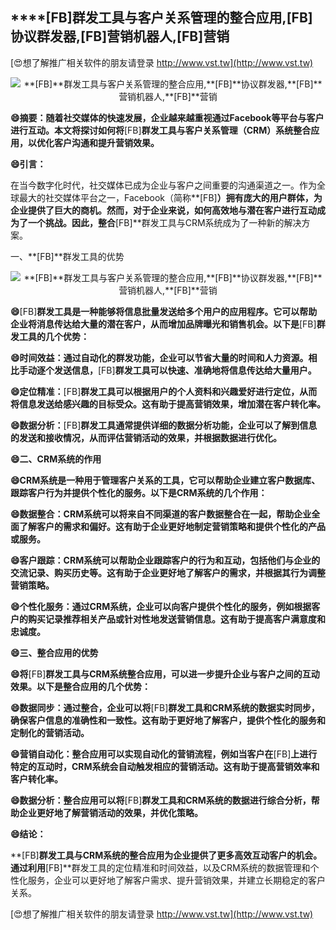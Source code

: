 ## ****[FB]**群发工具与客户关系管理的整合应用,**[FB]**协议群发器,**[FB]**营销机器人,**[FB]**营销**

[😍想了解推广相关软件的朋友请登录 http://www.vst.tw](http://www.vst.tw)

 <center><img src="https://vst.tw/MP4/tuiguang/png/6.png" alt="**[FB]**群发工具与客户关系管理的整合应用,**[FB]**协议群发器,**[FB]**营销机器人,**[FB]**营销"></center>

**😄摘要：随着社交媒体的快速发展，企业越来越重视通过Facebook等平台与客户进行互动。本文将探讨如何将**[FB]**群发工具与客户关系管理（CRM）系统整合应用，以优化客户沟通和提升营销效果。**

**😄引言：**

在当今数字化时代，社交媒体已成为企业与客户之间重要的沟通渠道之一。作为全球最大的社交媒体平台之一，Facebook（简称**[FB]**）拥有庞大的用户群体，为企业提供了巨大的商机。然而，对于企业来说，如何高效地与潜在客户进行互动成为了一个挑战。因此，整合**[FB]**群发工具与CRM系统成为了一种新的解决方案。

一、**[FB]**群发工具的优势

 <center><img src="https://vst.tw/MP4/tuiguang/png/2.png" alt="**[FB]**群发工具与客户关系管理的整合应用,**[FB]**协议群发器,**[FB]**营销机器人,**[FB]**营销"></center>

**😄**[FB]**群发工具是一种能够将信息批量发送给多个用户的应用程序。它可以帮助企业将消息传达给大量的潜在客户，从而增加品牌曝光和销售机会。以下是**[FB]**群发工具的几个优势：**

**😄时间效益：通过自动化的群发功能，企业可以节省大量的时间和人力资源。相比手动逐个发送信息，**[FB]**群发工具可以快速、准确地将信息传达给大量用户。**

**😄定位精准：**[FB]**群发工具可以根据用户的个人资料和兴趣爱好进行定位，从而将信息发送给感兴趣的目标受众。这有助于提高营销效果，增加潜在客户转化率。**

**😄数据分析：**[FB]**群发工具通常提供详细的数据分析功能，企业可以了解到信息的发送和接收情况，从而评估营销活动的效果，并根据数据进行优化。**

**😄二、CRM系统的作用**

**😄CRM系统是一种用于管理客户关系的工具，它可以帮助企业建立客户数据库、跟踪客户行为并提供个性化的服务。以下是CRM系统的几个作用：**

**😄数据整合：CRM系统可以将来自不同渠道的客户数据整合在一起，帮助企业全面了解客户的需求和偏好。这有助于企业更好地制定营销策略和提供个性化的产品或服务。**

**😄客户跟踪：CRM系统可以帮助企业跟踪客户的行为和互动，包括他们与企业的交流记录、购买历史等。这有助于企业更好地了解客户的需求，并根据其行为调整营销策略。**

**😄个性化服务：通过CRM系统，企业可以向客户提供个性化的服务，例如根据客户的购买记录推荐相关产品或针对性地发送营销信息。这有助于提高客户满意度和忠诚度。**

**😄三、整合应用的优势**

**😄将**[FB]**群发工具与CRM系统整合应用，可以进一步提升企业与客户之间的互动效果。以下是整合应用的几个优势：**

**😄数据同步：通过整合，企业可以将**[FB]**群发工具和CRM系统的数据实时同步，确保客户信息的准确性和一致性。这有助于更好地了解客户，提供个性化的服务和定制化的营销活动。**

**😄营销自动化：整合应用可以实现自动化的营销流程，例如当客户在**[FB]**上进行特定的互动时，CRM系统会自动触发相应的营销活动。这有助于提高营销效率和客户转化率。**

**😄数据分析：整合应用可以将**[FB]**群发工具和CRM系统的数据进行综合分析，帮助企业更好地了解营销活动的效果，并优化策略。**

**😄结论：**

**[FB]**群发工具与CRM系统的整合应用为企业提供了更多高效互动客户的机会。通过利用**[FB]**群发工具的定位精准和时间效益，以及CRM系统的数据管理和个性化服务，企业可以更好地了解客户需求、提升营销效果，并建立长期稳定的客户关系。

[😍想了解推广相关软件的朋友请登录 http://www.vst.tw](http://www.vst.tw)



